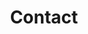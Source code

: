 ---
# An instance of the Contact widget.
# Documentation: https://wowchemy.com/docs/page-builder/
widget: contact

# This file represents a page section.
headless: true

# Order that this section appears on the page.
weight: 1000

title: Contact
subtitle:

content:
  # Contact (edit or remove options as required)

  email: fredrik.heintz@liu.se
  phone: 
  address:
    street: E-Huset, Campus Valla, Linköping University
    city: Linköping
    region: 
    postcode: '581 83'
    country: Sweden
    country_code: SE
  coordinates:
    latitude: '58.397965'
    longitude: '15.575253'
  # directions: Enter Building 1 and take the stairs to Office 200 on Floor 2
  # office_hours:
  #   - 'Monday 10:00 to 13:00'
  #   - 'Wednesday 09:00 to 10:00'
  # appointment_url: 'https://calendly.com'
  #contact_links:
  #  - icon: comments
  #    icon_pack: fas
  #    name: Discuss on Forum
  #    link: 'https://discourse.gohugo.io'

  # Automatically link email and phone or display as text?
  autolink: true

  # Email form provider
  form:
    provider: 
    formspree:
      id:
    netlify:
      # Enable CAPTCHA challenge to reduce spam?
      captcha: false

design:
  columns: '1'
---